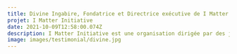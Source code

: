 ```yaml
---
title: Divine Ingabire, Fondatrice et Directrice exécutive de I Matter Initiative, Rwanda 
projet: I Matter Initiative
date: 2021-10-09T12:58:00.074Z
description: I Matter Initiative est une organisation dirigée par des jeunes (ONG) enregistrée sous le Rwanda Governance Board (RGB) depuis 2019, qui travaille pour mettre fin à la pauvreté liée aux règles et à la stigmatisation liée aux menstruations au Rwanda. Nous croyons fermement que les femmes et les jeunes filles ne devraient pas être retenues par leurs règles ou le manque d'information. Notre vision est un monde où les jeunes filles et les femmes sont habilitées à être des changeurs actifs de leur avenir. Notre mission est de mettre fin à la pauvreté liée aux règles au Rwanda et à la stigmatisation liée à la menstruation, en fournissant des compétences en matière de santé et de droits sexuels et reproductifs (SRHR) et de gestion de l'hygiène menstruelle (MHM). Nos principales actions sont le service, le plaidoyer et la sensibilisation à travers des campagnes en ligne et hors ligne. Je reste avec la volonté d'aider les femmes qui sont confrontées à des problèmes liés à leur santé sexuelle et reproductive. Savoir comment ces problèmes affectent leur santé mentale, leur santé physique.Notre principal projet pour cette année est de nous concentrer sur les étudiants handicapés et de faire progresser leurs droits sexuels et reproductifs. Ce projet consiste à adapter le matériel d'apprentissage sur la santé et les droits sexuels et génésiques (SRHR) et la gestion de l'hygiène menstruelle (MHM) à des handicaps spécifiques (c'est-à-dire traduire des brochures en braille et avoir un interprète en langue des signes à portée de main) et à sensibiliser à cette question ainsi qu'à la pauvreté périodique elle-même.
image: images/testimonial/divine.jpg
---
```

